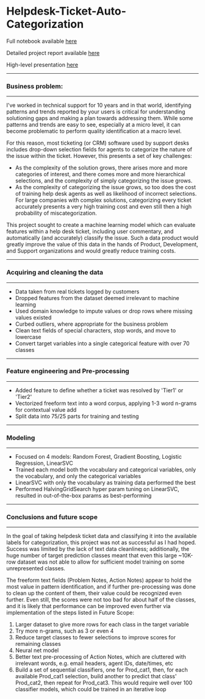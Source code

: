 # Helpdesk-Ticket-Auto-Categorization

Full notebook available [here](https://github.com/dpowell022/Helpdesk-Ticket-Auto-Categorization/blob/main/Helpdesk%20Ticket%20Classifier.ipynb)

Detailed project report available [here](https://github.com/dpowell022/Helpdesk-Ticket-Auto-Categorization/blob/main/Capstone%203%20-%20Project%20Report.docx)

High-level presentation [here](https://github.com/dpowell022/Helpdesk-Ticket-Auto-Categorization/blob/main/Capstone%203%20-%20Presentation.pptx)
***
### Business problem: 
***
I've worked in technical support for 10 years and in that world, identifying patterns and trends reported by your users is critical for understanding solutioning gaps and making a plan towards addressing them. While some patterns and trends are easy to see, especially at a micro level, it can become problematic to perform quality identification at a macro level. 

For this reason, most ticketing (or CRM) software used by support desks includes drop-down selection fields for agents to categorize the nature of the issue within the ticket. However, this presents a set of key challenges: 
 - As the complexity of the solution grows, there arises more and more categories of interest, and there comes more and more hierarchical selections, and the complexity of simply categorizing the issue grows. 
 - As the complexity of categorizing the issue grows, so too does the cost of training help desk agents as well as likelihood of incorrect selections.
For large companies with complex solutions, categorizing every ticket accurately presents a very high training cost and even still then a high probability of miscategorization. 

This project sought to create a machine learning model which can evaluate features within a help desk ticket, including user commentary, and automatically (and accurately) classify the issue. Such a data product would greatly improve the value of this data in the hands of Product, Development, and Support organizations and would greatly reduce training costs. 

***
### Acquiring and cleaning the data
***
 - Data taken from real tickets logged by customers
 - Dropped features from the dataset deemed irrelevant to machine learning
 - Used domain knowledge to impute values or drop rows where missing values existed
 - Curbed outliers, where appropriate for the business problem
 - Clean text fields of special characters, stop words, and move to lowercase
 - Convert target variables into a single categorical feature with over 70 classes

***
### Feature engineering and Pre-processing
***
 - Added feature to define whether a ticket was resolved by 'Tier1' or 'Tier2'
 - Vectorized freeform text into a word corpus, applying 1-3 word n-grams for contextual value add
 - Split data into 75/25 parts for training and testing
 
***
### Modeling
***
 - Focused on 4 models: Random Forest, Gradient Boosting, Logistic Regression, LinearSVC
 - Trained each model both the vocabulary and categorical variables, only the vocabulary, and only the categorical variables
 - LinearSVC with only the vocabulary as training data performed the best
 - Performed HalvingGridSearch hyper param tuning on LinearSVC, resulted in out-of-the-box params as best-performing

***
### Conclusions and future scope
***
In the goal of taking helpdesk ticket data and classifying it into the available labels for categorization, this project was not as successful as I had hoped. Success was limited by the lack of text data cleanliness; additionally, the huge number of target prediction classes meant that even this large ~10K-row dataset was not able to allow for sufficient model training on some unrepresented classes. 

The freeform text fields (Problem Notes, Action Notes) appear to hold the most value in pattern identification, and if further pre-processing was done to clean up the content of them, their value could be recognized even further. Even still, the scores were not too bad for about half of the classes, and it is likely that performance can be improved even further via implementation of the steps listed in Future Scope: 

1. Larger dataset to give more rows for each class in the target variable
2. Try more n-grams, such as 3 or even 4
3. Reduce target classes to fewer selections to improve scores for remaining classes
4. Neural net model
5. Better text pre-processing of Action Notes, which are cluttered with irrelevant words, e.g. email headers, agent IDs, date/times, etc
6. Build a set of sequential classifiers, one for Prod_cat1, then, for each available Prod_cat1 selection, build another to predict that class' Prod_cat2, then repeat for Prod_cat3. This would require well over 100 classifier models, which could be trained in an iterative loop
